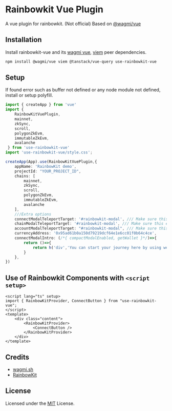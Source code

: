 # Rainbowkit Vue Plugin

A vue plugin for rainbowkit. (Not official)
Based on [@wagmi/vue](https://github.com/wevm/wagmi)

## Installation

Install rainbowkit-vue and its [wagmi vue](https://github.com/wevm/wagmi), [viem](https://viem.sh) peer dependencies.

```bash
npm install @wagmi/vue viem @tanstack/vue-query use-rainbowkit-vue 
```

## Setup

If found error such as buffer not defined or any node module not defined, install or setup polyfill.

```ts
import { createApp } from 'vue'
import { 
    RainbowKitVuePlugin,
    mainnet,
    zkSync,
    scroll,
    polygonZkEvm,
    immutableZkEvm,
    avalanche
 } from 'use-rainbowkit-vue'
import 'use-rainbowkit-vue/style.css';

createApp(App).use(RainbowKitVuePlugin,{ 
    appName: 'RainbowKit demo', 
    projectId: "YOUR_PROJECT_ID",
    chains: [
        mainnet,
        zkSync,
        scroll,
        polygonZkEvm,
        immutableZkEvm,
        avalanche
    ],
    ///Extra options
    connectModalTeleportTarget: '#rainbowkit-modal', /// Make sure this element exists
    chainModalTeleportTarget: '#rainbowkit-modal', /// Make sure this element exists
    accountModalTeleportTarget: "#rainbowkit-modal", /// Make sure this element exists
    currencyAddress: '0x95ad61b0a150d79219dcf64e1e6cc01f0b64c4ce',           
    connectModalIntro: (/*{ compactModalEnabled, getWallet }*/)=>{
        return ()=>{
            return h('div','You can start your journey here by using web3 wallet.');
        }
    },
})
```

## Use of Rainbowkit Components with `<script setup>`

```vue
<script lang="ts" setup>
import { RainbowKitProvider, ConnectButton } from "use-rainbowkit-vue";
</script>
<template>
    <div class="content">
        <RainbowKitProvider>
            <ConnectButton />
        </RainbowKitProvider>
    </div>
</template>
```

## Credits

- [wagmi.sh](https://wagmi.sh/)
- [RainbowKit](https://www.rainbowkit.com/)

## License

Licensed under the [MIT](https://opensource.org/license/MIT) License.
